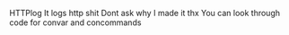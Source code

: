 HTTPlog
It logs http shit
Dont ask why I made it thx
You can look through code for convar and concommands